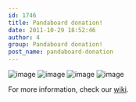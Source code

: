 ```yaml
---
id: 1746
title: Pandaboard donation!
date: 2011-10-29 18:52:46
author: 4
group: Pandaboard donation!
post_name: pandaboard-donation
---
```


![image](http://139.162.84.35/wp-content/uploads/2011/10/wpid-IMG_20111029_163947.jpg) ![image](http://139.162.84.35/wp-content/uploads/2011/10/wpid-IMG_20111029_182929.jpg) ![image](http://139.162.84.35/wp-content/uploads/2011/10/wpid-IMG_20111029_182933.jpg) ![image](http://139.162.84.35/wp-content/uploads/2011/10/wpid-IMG_20111029_182951.jpg)

For more information, check our [wiki](http://wiki.xinchejian.com/wiki/Panda%5FBoard).

